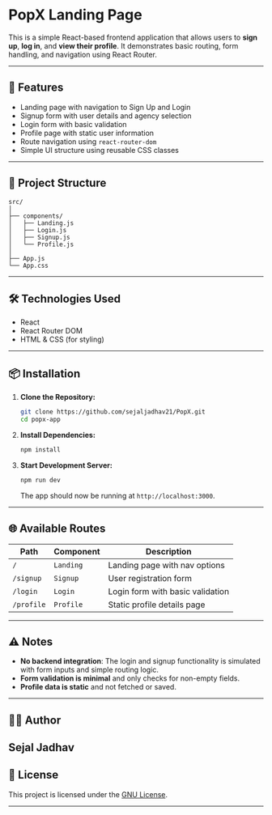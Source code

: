 # PopX Landing Page

This is a simple React-based frontend application that allows users to **sign up**, **log in**, and **view their profile**. It demonstrates basic routing, form handling, and navigation using React Router.

---

## 🚀 Features

* Landing page with navigation to Sign Up and Login
* Signup form with user details and agency selection
* Login form with basic validation
* Profile page with static user information
* Route navigation using `react-router-dom`
* Simple UI structure using reusable CSS classes

---

## 📁 Project Structure

```
src/
│
├── components/
│   ├── Landing.js
│   ├── Login.js
│   ├── Signup.js
│   └── Profile.js
│
├── App.js
└── App.css
```

---

## 🛠️ Technologies Used

* React
* React Router DOM
* HTML & CSS (for styling)

---

## 📦 Installation

1. **Clone the Repository:**

   ```bash
   git clone https://github.com/sejaljadhav21/PopX.git
   cd popx-app
   ```

2. **Install Dependencies:**

   ```bash
   npm install
   ```

3. **Start Development Server:**

   ```bash
   npm run dev
   ```

   The app should now be running at `http://localhost:3000`.

---

## 🌐 Available Routes

| Path       | Component | Description                      |
| ---------- | --------- | -------------------------------- |
| `/`        | `Landing` | Landing page with nav options    |
| `/signup`  | `Signup`  | User registration form           |
| `/login`   | `Login`   | Login form with basic validation |
| `/profile` | `Profile` | Static profile details page      |

---

## ⚠️ Notes

* **No backend integration**: The login and signup functionality is simulated with form inputs and simple routing logic.
* **Form validation is minimal** and only checks for non-empty fields.
* **Profile data is static** and not fetched or saved.

---

## 🧑‍💻 Author

**Sejal Jadhav**
---

## 📄 License

This project is licensed under the [GNU License](LICENSE).

---
